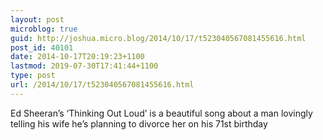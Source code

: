 ```yaml
---
layout: post
microblog: true
guid: http://joshua.micro.blog/2014/10/17/t523040567081455616.html
post_id: 40101
date: 2014-10-17T20:19:23+1100
lastmod: 2019-07-30T17:41:44+1100
type: post
url: /2014/10/17/t523040567081455616.html
---
```

Ed Sheeran’s ‘Thinking Out Loud’ is a beautiful song about a man lovingly telling his wife he’s planning to divorce her on his 71st birthday
